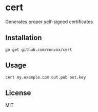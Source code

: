 # cert

Generates proper self-signed certificates

## Installation

    go get github.com/convox/cert

## Usage

    cert my.example.com out.pub out.key

## License

MIT
